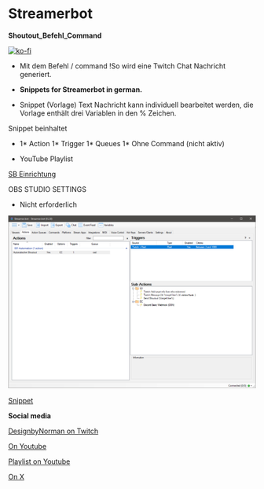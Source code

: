 # Streamerbot
__Shoutout_Befehl_Command__

[![ko-fi](https://storage.ko-fi.com/cdn/brandasset/kofi_button_dark.png)](https://ko-fi.com/W7W5Z38WJ)

- Mit dem Befehl / command !So wird eine Twitch Chat Nachricht generiert. 

- __Snippets for Streamerbot in german.__

- Snippet (Vorlage) Text Nachricht kann individuell bearbeitet werden, die Vorlage enthält drei Variablen in den % Zeichen. 

Snippet beinhaltet

- 1* Action 1* Trigger 1* Queues 1* Ohne Command (nicht aktiv)

- YouTube Playlist

[SB Einrichtung](https://www.designbynorman.com/streamer-bot-einrichten/)

OBS STUDIO SETTINGS

- Nicht erforderlich
  
![sb](https://github.com/Designbynorman/Shoutout-via-Twitch-Streamer.bot/blob/main/RaidAuto.png)

[Snippet](https://github.com/Designbynorman/Shoutout-via-Twitch-Streamer.bot/blob/main/code)

__Social media__

[DesignbyNorman on Twitch](https://www.twitch.tv/designbynorman)

[On Youtube](https://www.youtube.com/@DesignbyNorman)

[Playlist on Youtube](https://www.youtube.com/playlist?list=PLrgOpxS02b-PncLHRg-5W7kJ3o4TT6DhM)

[On X](https://x.com/Designbynorman)
